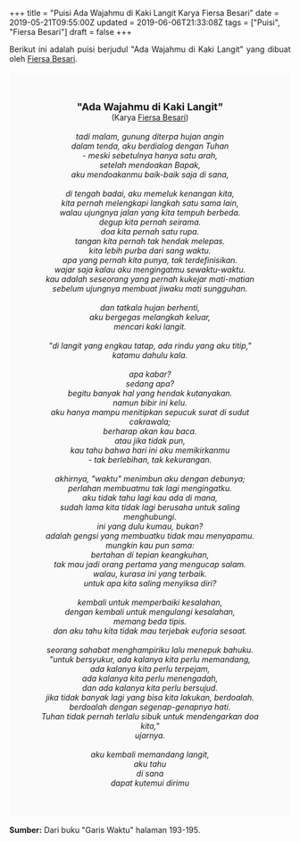 +++
title = "Puisi Ada Wajahmu di Kaki Langit Karya Fiersa Besari"
date = 2019-05-21T09:55:00Z
updated = 2019-06-06T21:33:08Z
tags = ["Puisi", "Fiersa Besari"]
draft = false
+++

<div dir="ltr" style="text-align: left;" trbidi="on"><div dir="ltr" style="text-align: left;" trbidi="on"><div style="text-align: justify;">Berikut ini adalah puisi berjudul "Ada Wajahmu di Kaki Langit" yang dibuat oleh <a href="https://www.youtube.com/user/fiersabesari" target="_blank">Fiersa Besari</a>. </div><br /><div style="background: #FAFAFA; font-size: 14px; padding: 50px; text-align: center;"><span style="font-size: 18px;"><b>"Ada Wajahmu di Kaki Langit"</b></span><br />(Karya <a href="https://www.sekata.web.id/tags/fiersa-besari" target="_blank">Fiersa Besari</a>) <br /><br /><i>tadi malam, gunung diterpa hujan angin<br />dalam tenda, aku berdialog dengan Tuhan<br />- meski sebetulnya hanya satu arah,<br />setelah mendoakan Bapak,<br />aku mendoakanmu baik-baik saja di sana,<br /><br />di tengah badai, aku memeluk kenangan kita,<br />kita pernah melengkapi langkah satu sama lain,<br />walau ujungnya jalan yang kita tempuh berbeda.<br />degup kita pernah seirama.<br />doa kita pernah satu rupa.<br />tangan kita pernah tak hendak melepas.<br />kita lebih purba dari sang waktu.<br />apa yang pernah kita punya, tak terdefinisikan.<br />wajar saja kalau aku mengingatmu sewaktu-waktu.<br />kau adalah seseorang yang pernah kukejar mati-matian<br />sebelum ujungnya membuat jiwaku mati sungguhan.<br /><br />dan tatkala hujan berhenti,<br />aku bergegas melangkah keluar,<br />mencari kaki langit.<br /><br />"di langit yang engkau tatap, ada rindu yang aku titip,"<br />katamu dahulu kala.<br /><br />apa kabar?<br />sedang apa?<br />begitu banyak hal yang hendak kutanyakan.<br />namun bibir ini kelu.<br />aku hanya mampu menitipkan sepucuk surat di sudut cakrawala;<br />berharap akan kau baca.<br />atau jika tidak pun,<br />kau tahu bahwa hari ini aku memikirkanmu<br />- tak berlebihan, tak kekurangan.<br /><br />akhirnya, "waktu" menimbun aku dengan debunya;<br />perlahan membuatmu tak lagi mengingatku.<br />aku tidak tahu lagi kau ada di mana,<br />sudah lama kita tidak lagi berusaha untuk saling menghubungi.<br />ini yang dulu kumau, bukan?<br />adalah gengsi yang membuatku tidak mau menyapamu.<br />mungkin kau pun sama:<br />bertahan di tepian keangkuhan,<br />tak mau jadi orang pertama yang mengucap salam.<br />walau, kurasa ini yang terbaik.<br />untuk apa kita saling menyiksa diri?<br /><br />kembali untuk memperbaiki kesalahan,<br />dengan kembali untuk mengulangi kesalahan,<br />memang beda tipis.<br />dan aku tahu kita tidak mau terjebak euforia sesaat.<br /><br />seorang sahabat menghampiriku lalu menepuk bahuku.<br />"untuk bersyukur, ada kalanya kita perlu memandang,<br />ada kalanya kita perlu terpejam,<br />ada kalanya kita perlu menengadah,<br />dan ada kalanya kita perlu bersujud.<br />jika tidak banyak lagi yang bisa kita lakukan, berdoalah.<br />berdoalah dengan segenap-genapnya hati.<br />Tuhan tidak pernah terlalu sibuk untuk mendengarkan doa kita,"<br />ujarnya.<br /><br />aku kembali memandang langit,<br />aku tahu<br />di sana<br />dapat kutemui dirimu</i></div></div><br /><div style="text-align: justify;"><b>Sumber:</b> Dari buku "Garis Waktu" halaman 193-195.</div></div>
